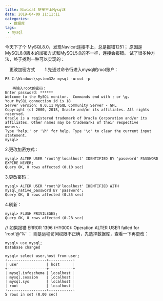 ```yaml
---
title: Navicat 链接不上Mysql8
date: 2019-04-09 11:11:11
categories:
  - 数据库
tags:
 - mysql
---
```


今天下了个 MySQL8.0，发现Navicat连接不上，总是报错1251；
原因是MySQL8.0版本的加密方式和MySQL5.0的不一样，连接会报错。
试了很多种方法，终于找到一种可以实现的：
<!-- more -->
　更改加密方式
　　1.先通过命令行进入mysql的root账户：
```
PS C:\Windows\system32> mysql -uroot -p

　　再输入root的密码：
Enter password: ******
Welcome to the MySQL monitor.  Commands end with ; or \g.
Your MySQL connection id is 18
Server version: 8.0.11 MySQL Community Server - GPL
Copyright (c) 2000, 2018, Oracle and/or its affiliates. All rights reserved.
Oracle is a registered trademark of Oracle Corporation and/or its
affiliates. Other names may be trademarks of their respective
owners.
Type 'help;' or '\h' for help. Type '\c' to clear the current input statement.
mysql>
```

2.更改加密方式：
```
mysql> ALTER USER 'root'@'localhost' IDENTIFIED BY 'password' PASSWORD EXPIRE NEVER;
Query OK, 0 rows affected (0.10 sec)
```
 3.更改密码：
 ```
mysql> ALTER USER 'root'@'localhost' IDENTIFIED WITH mysql_native_password BY 'password';
Query OK, 0 rows affected (0.35 sec)
```
4.刷新：
```
mysql> FLUSH PRIVILEGES;
Query OK, 0 rows affected (0.28 sec)
```
// 如果报错   ERROR 1396 (HY000): Operation ALTER USER failed for 'root'@'%' ：
则是远程访问权限不正确，先选择数据库，查看一下再更改：
```
mysql> use mysql;
Database changed

mysql> select user,host from user;
+------------------+-----------+
| user             | host      |
+------------------+-----------+
| mysql.infoschema | localhost |
| mysql.session    | localhost |
| mysql.sys        | localhost |
| root             | localhost |
+------------------+-----------+
5 rows in set (0.00 sec)
```


